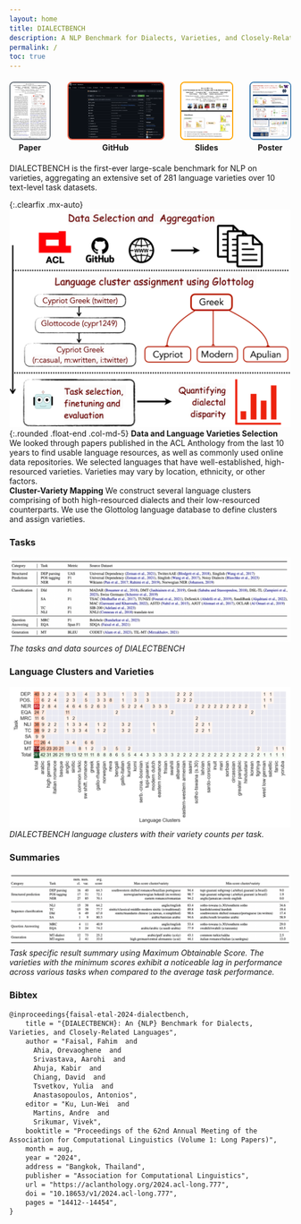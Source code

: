```yaml
---
layout: home
title: DIALECTBENCH
description: A NLP Benchmark for Dialects, Varieties, and Closely-Related Languages.
permalink: /
toc: true
---
```


<div class="button-container text-center">
  <a href="https://aclanthology.org/2024.acl-long.777.pdf" target="_blank" class="text-center">
    <img src="assets/theme/images/paper_preview.png" alt="Paper Preview" class="preview-image paper-border">
    <div>Paper</div>
  </a>
  <a href="https://github.com/ffaisal93/DialectBench" target="_blank" class="text-center">
    <img src="assets/theme/images/github_preview.png" alt="GitHub Preview" class="preview-image github-border">
    <div>GitHub</div>
  </a>
  <a href="https://drive.google.com/file/d/19M4vDHi8N8jtUEpjdhXlHGin51aGmHIt/view?usp=sharing" target="_blank" class="text-center">
    <img src="assets/theme/images/slides_preview.png" alt="Slides Preview" class="preview-image slides-border">
    <div>Slides</div>
  </a>
  <a href="https://drive.google.com/file/d/199TJFb9A6pj9zak61VmsjUD8VmoYaIJq/view?usp=sharing" target="_blank" class="text-center">
    <img src="assets/theme/images/poster_preview.png" alt="Poster Preview" class="preview-image poster-border">
    <div>Poster</div>
  </a>
</div>

<style>
  .button-container {
    display: flex;
    justify-content: center;
    align-items: center;
    gap: 30px;
    margin: 20px 0;
  }
  .button-container a {
    text-align: center;
    text-decoration: none;
    color: inherit;  /* Use the default text color */
  }
  .preview-image {
    display: block;
    margin: 0 auto 5px;
    height: 100px;
    border: 2px solid #ccc;  /* Default border color */
    border-radius: 8px;  /* Optional: rounded corners */
  }
  .paper-border {
    border-color: #6c757d; /* Gray border for Paper */
  }
  .github-border {
    border-color: #ff6347; /* Tomato border for GitHub */
  }
  .slides-border {
    border-color: #ffa500; /* Orange border for Slides */
  }
  .poster-border {
    border-color: #4682b4; /* Steel blue border for Poster */
  }
  .button-container div {
    font-weight: bold;  /* Make the text bold for emphasis */
    margin-top: 5px;  /* Add spacing between the image and text */
  }
</style>






DIALECTBENCH is the first-ever large-scale benchmark for NLP on varieties, aggregating an extensive set of 281 language varieties over 10 text-level task datasets.

{:.clearfix .mx-auto}
![alt text](assets/theme/images/dialectbench_framework.png){:.rounded .float-end .col-md-5}
**Data and Language Varieties Selection** We looked through papers published in the ACL Anthology from the last 10 years to find usable language resources, as well as commonly used online data repositories. We selected languages that
have well-established, high-resourced varieties. Varieties may vary by location, ethnicity, or other factors.<br>
**Cluster-Variety Mapping** We construct several language clusters comprising of both high-resourced dialects and their low-resourced counterparts. We use the Glottolog language database to define clusters and assign varieties.

### Tasks

![alt text](assets/theme/images/tasks.png)
_The tasks and data sources of DIALECTBENCH_

### Language Clusters and Varieties

![alt text](assets/theme/images/dialect_count.png)
_DIALECTBENCH language clusters with their variety counts per task._

### Summaries

![alt text](assets/theme/images/result_summary.png)
_Task specific result summary using Maximum Obtainable Score. The varieties with the minimum scores exhibit a noticeable lag in performance across various tasks when compared to the average task performance._


### Bibtex

```
@inproceedings{faisal-etal-2024-dialectbench,
    title = "{DIALECTBENCH}: An {NLP} Benchmark for Dialects, Varieties, and Closely-Related Languages",
    author = "Faisal, Fahim  and
      Ahia, Orevaoghene  and
      Srivastava, Aarohi  and
      Ahuja, Kabir  and
      Chiang, David  and
      Tsvetkov, Yulia  and
      Anastasopoulos, Antonios",
    editor = "Ku, Lun-Wei  and
      Martins, Andre  and
      Srikumar, Vivek",
    booktitle = "Proceedings of the 62nd Annual Meeting of the Association for Computational Linguistics (Volume 1: Long Papers)",
    month = aug,
    year = "2024",
    address = "Bangkok, Thailand",
    publisher = "Association for Computational Linguistics",
    url = "https://aclanthology.org/2024.acl-long.777",
    doi = "10.18653/v1/2024.acl-long.777",
    pages = "14412--14454",
}
```